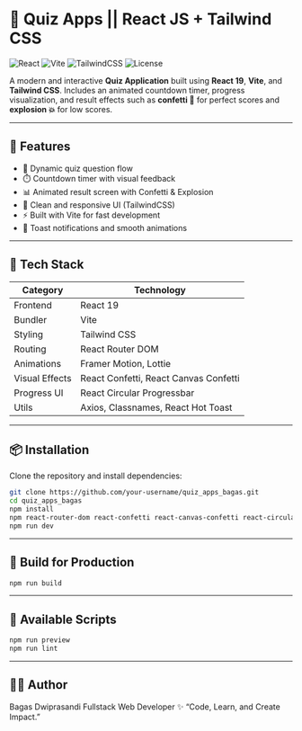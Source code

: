 # 🎯 Quiz Apps || React JS + Tailwind CSS

![React](https://img.shields.io/badge/React-19-61DAFB?style=for-the-badge&logo=react&logoColor=white)
![Vite](https://img.shields.io/badge/Vite-7.1.7-646CFF?style=for-the-badge&logo=vite&logoColor=white)
![TailwindCSS](https://img.shields.io/badge/TailwindCSS-4.1.16-38B2AC?style=for-the-badge&logo=tailwind-css&logoColor=white)
![License](https://img.shields.io/badge/License-MIT-green?style=for-the-badge)

A modern and interactive **Quiz Application** built using **React 19**, **Vite**, and **Tailwind CSS**.
Includes an animated countdown timer, progress visualization, and result effects such as **confetti 🎉** for perfect scores and **explosion 💥** for low scores.

---

## 🚀 Features

- 🧠 Dynamic quiz question flow
- ⏱️ Countdown timer with visual feedback
- 📊 Animated result screen with Confetti & Explosion
- 🌈 Clean and responsive UI (TailwindCSS)
- ⚡ Built with Vite for fast development
- 🔔 Toast notifications and smooth animations

---

## 🧩 Tech Stack

| Category       | Technology                            |
| -------------- | ------------------------------------- |
| Frontend       | React 19                              |
| Bundler        | Vite                                  |
| Styling        | Tailwind CSS                          |
| Routing        | React Router DOM                      |
| Animations     | Framer Motion, Lottie                 |
| Visual Effects | React Confetti, React Canvas Confetti |
| Progress UI    | React Circular Progressbar            |
| Utils          | Axios, Classnames, React Hot Toast    |

---

## 📦 Installation

Clone the repository and install dependencies:

```bash
git clone https://github.com/your-username/quiz_apps_bagas.git
cd quiz_apps_bagas
npm install
npm react-router-dom react-confetti react-canvas-confetti react-circular-progressbar framer-motion lottie-react react-hot-toast axios classnames
npm run dev
```

---

## 🧱 Build for Production

```bash
npm run build
```

---

## 🧰 Available Scripts

```bash
npm run preview
npm run lint
```

---

## 👨‍💻 Author

Bagas Dwiprasandi
Fullstack Web Developer
✨ “Code, Learn, and Create Impact.”
